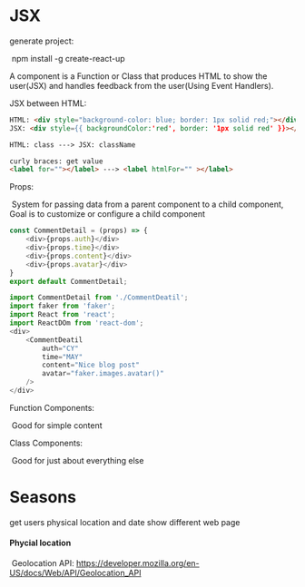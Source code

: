 # JSX



generate project: 

​	npm install -g create-react-up



A component is a Function or Class that produces HTML to show the user(JSX) and handles feedback from the user(Using Event Handlers).



JSX between HTML: 

```html
HTML: <div style="background-color: blue; border: 1px solid red;"></div>
JSX: <div style={{ backgroundColor:'red', border: '1px solid red' }}></div>	

HTML: class ---> JSX: className

curly braces: get value
<label for=""></label> ---> <label htmlFor="" ></label>
```





Props:

​	System for passing data from a parent component to a child component, Goal is to customize or configure a child component

```js
const CommentDetail = (props) => {
    <div>{props.auth}</div>
    <div>{props.time}</div>
    <div>{props.content}</div>
    <div>{props.avatar}</div>
}
export default CommentDetail;
```

```js
import CommentDetail from './CommentDeatil';
import faker from 'faker';
import React from 'react';
import ReactDOm from 'react-dom';
<div>
	<CommentDeatil
		auth="CY" 
		time="MAY"
		content="Nice blog post"
		avatar="faker.images.avatar()"
	/>    
</div>
```



Function Components: 

​	Good for simple content



Class Components:

​	Good for just about everything else



# Seasons 

get users physical location and date show different web page

####  Phycial location

​	Geolocation API: <https://developer.mozilla.org/en-US/docs/Web/API/Geolocation_API>

​				

